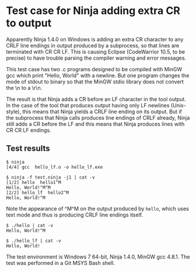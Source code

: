 Test case for Ninja adding extra CR to output
=============================================

Apparently Ninja 1.4.0 on Windows is adding an extra CR character to any
CRLF line endings in output produced by a subprocess, so that lines are
terminated with CR CR LF.  This is causing Eclipse (CodeWarrior 10.5, to
be precise) to have trouble parsing the compiler warning and error
messages.

This test case has two .c programs designed to be compiled with MinGW
gcc which print "Hello, World" with a newline.  But one program changes
the mode of stdout to binary so that the MinGW stdio library does not convert the \n to a \r\n.

The result is that Ninja adds a CR before an LF character in the tool
output.  In the case of the tool that produces output having only LF
newlines (Unix-style), this means that Ninja yields a CRLF line ending
on its output.  But if the subprocess that Ninja calls produces line
endings of CRLF already, Ninja still adds a CR before the LF and this
means that Ninja produces lines with CR CR LF endings.

Test results
------------

    $ ninja
    [4/4] gcc  hello_lf.o -o hello_lf.exe

    $ ninja -f test.ninja -j1 | cat -v
    [1/2] hello  hello1^M
    Hello, World!^M^M
    [2/2] hello_lf  hello2^M
    Hello, World!^M

Note the appearance of ^M^M on the output produced by `hello`, which uses text mode and thus is producing CRLF line endings itself.

    $ ./hello | cat -v
    Hello, World!^M

    $ ./hello_lf | cat -v
    Hello, World!

The test environment is Windows 7 64-bit, Ninja 1.4.0, MinGW gcc 4.8.1.
The test was performed in a Git MSYS Bash shell.

